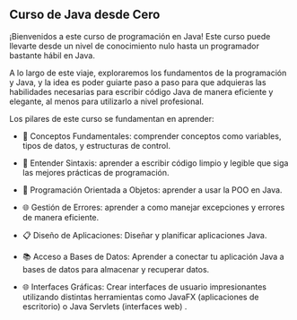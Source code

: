 ## Curso de Java desde Cero

¡Bienvenidos a este curso de programación en Java! Este curso puede llevarte desde un nivel de conocimiento nulo hasta un programador bastante hábil en Java. 

A lo largo de este viaje, exploraremos los fundamentos de la programación y Java, y la idea es poder guiarte paso a paso para que adquieras las habilidades necesarias para escribir código Java de manera eficiente y elegante, al menos para utilizarlo a nivel profesional.

Los pilares de este curso se fundamentan en aprender:

- 🧠 Conceptos Fundamentales: comprender conceptos como variables, tipos de datos, y estructuras de control.

- 🚀 Entender Sintaxis: aprender a escribir código limpio y legible que siga las mejores prácticas de programación.

- 💼 Programación Orientada a Objetos: aprender a usar la POO en Java.

- 🌐 Gestión de Errores: aprender a como manejar excepciones y errores de manera eficiente.

- 📋 Diseño de Aplicaciones: Diseñar y planificar aplicaciones Java.

- 📚 Acceso a Bases de Datos: Aprender a conectar tu aplicación Java a bases de datos para almacenar y recuperar datos.

- 🌐 Interfaces Gráficas: Crear interfaces de usuario impresionantes utilizando distintas herramientas como JavaFX (aplicaciones de escritorio) o Java Servlets (interfaces web) .
